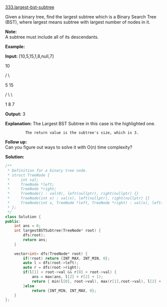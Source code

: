 [333.largest-bst-subtree](https://leetcode.com/problems/largest-bst-subtree/)  

Given a binary tree, find the largest subtree which is a Binary Search Tree (BST), where largest means subtree with largest number of nodes in it.

**Note:**  
A subtree must include all of its descendants.

**Example:**

  
**Input:** \[10,5,15,1,8,null,7\]
  

  
   10 
  
   / \\ 
  
 5  15 
  
 / \\   \\ 
  
1   8   7
  

  
**Output:** 3
  
**Explanation:** The Largest BST Subtree in this case is the highlighted one.
  
             The return value is the subtree's size, which is 3.
  

**Follow up:**  
Can you figure out ways to solve it with O(n) time complexity?  



**Solution:**  

```cpp
/**
 * Definition for a binary tree node.
 * struct TreeNode {
 *     int val;
 *     TreeNode *left;
 *     TreeNode *right;
 *     TreeNode() : val(0), left(nullptr), right(nullptr) {}
 *     TreeNode(int x) : val(x), left(nullptr), right(nullptr) {}
 *     TreeNode(int x, TreeNode *left, TreeNode *right) : val(x), left(left), right(right) {}
 * };
 */
class Solution {
public:
    int ans = 0;
    int largestBSTSubtree(TreeNode* root) {
        dfs(root);
        return ans;
    }
    
    vector<int> dfs(TreeNode* root) {
        if(!root) return {INT_MAX, INT_MIN, 0};
        auto l = dfs(root->left);
        auto r = dfs(root->right);
        if(l[1] < root->val && r[0] > root->val) {
            ans = max(ans, l[2] + r[2] + 1);
            return { min(l[0], root->val), max(r[1],root->val), l[2] + r[2] + 1 };
        }else
            return {INT_MIN, INT_MAX, 0};
    }
};
```
      